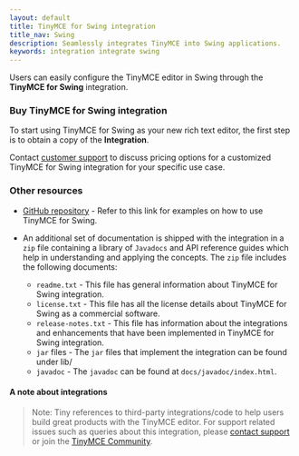 ```yaml
---
layout: default
title: TinyMCE for Swing integration
title_nav: Swing
description: Seamlessly integrates TinyMCE into Swing applications.
keywords: integration integrate swing
---
```


Users can easily configure the TinyMCE editor in Swing through the **TinyMCE for Swing** integration. 

### Buy TinyMCE for Swing integration

To start using TinyMCE for Swing as your new rich text editor, the first step is to obtain a copy of the **Integration**. 

Contact [customer support](https://www.tiny.cloud/contact/) to discuss pricing options for a customized TinyMCE for Swing integration for your specific use case.

### Other resources

* [GitHub repository](https://github.com/tinymce/tinymce-swing-codesamples) - Refer to this link for examples on how to use TinyMCE for Swing.

* An additional set of documentation is shipped with the integration in a `zip` file containing a library of `Javadocs` and API reference guides which help in understanding and applying the concepts. The `zip` file includes the following documents:

  * `readme.txt` - This file has general information about TinyMCE for Swing integration.
  * `license.txt` - This file has all the license details about TinyMCE for Swing as a commercial software.
  * `release-notes.txt` - This file has information about the integrations and enhancements that have been implemented in TinyMCE for Swing integration.
  * `jar` files - The `jar` files that implement the integration can be found under lib/
  * `javadoc` - The `javadoc` can be found at `docs/javadoc/index.html`. 

#### A note about integrations

> Note: Tiny references to third-party integrations/code to help users build great products with the TinyMCE editor. For support related issues such as queries about this integration, please [contact support](https://support.tiny.cloud/hc/en-us/requests/new) or join the [TinyMCE Community](https://community.tiny.cloud/).
